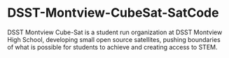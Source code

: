 # DSST-Montview-CubeSat-SatCode
DSST Montview Cube-Sat is a student run organization at DSST Montview High School, developing small open source satellites, pushing boundaries of what is possible for students to achieve and creating access to STEM.
